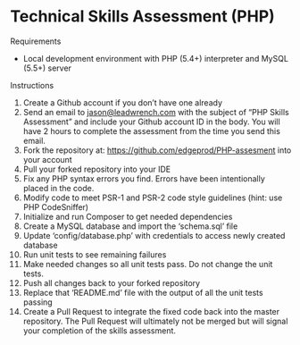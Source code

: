 Technical Skills Assessment (PHP)
=================================

Requirements

* Local development environment with PHP (5.4+) interpreter and MySQL (5.5+) server

Instructions

1. Create a Github account if you don’t have one already
2. Send an email to jason@leadwrench.com with the subject of “PHP Skills Assessment” and include your Github account ID in the body. You will have 2 hours to complete the assessment from the time you send this email.
3. Fork the repository at: https://github.com/edgeprod/PHP-assesment into your account
4. Pull your forked repository into your IDE
5. Fix any PHP syntax errors you find. Errors have been intentionally placed in the code. 
6. Modify code to meet PSR-1 and PSR-2 code style guidelines (hint: use PHP CodeSniffer)
7. Initialize and run Composer to get needed dependencies
8. Create a MySQL database and import the ‘schema.sql’ file
9. Update ‘config/database.php’ with credentials to access newly created database
10. Run unit tests to see remaining failures
11. Make needed changes so all unit tests pass. Do not change the unit tests.
12. Push all changes back to your forked repository
13. Replace that ‘README.md’ file with the output of all the unit tests passing
14. Create a Pull Request to integrate the fixed code back into the master repository. The Pull Request will ultimately not be merged but will signal your completion of the skills assessment.
